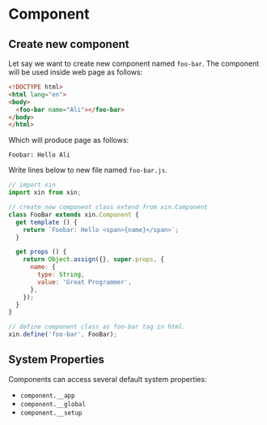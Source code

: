 # Component

## Create new component

Let say we want to create new component named `foo-bar`.
The component will be used inside web page as follows:

```html
<!DOCTYPE html>
<html lang="en">
<body>
  <foo-bar name="Ali"></foo-bar>
</body>
</html>
```

Which will produce page as follows:

```
Foobar: Hello Ali
```

Write lines below to new file named `foo-bar.js`.

```js
// import xin
import xin from xin;

// create new component class extend from xin.Component
class FooBar extends xin.Component {
  get template () {
    return `Foobar: Hello <span>{name}</span>`;
  }

  get props () {
    return Object.assign({}, super.props, {
      name: {
        type: String,
        value: 'Great Programmer',
      },
    });
  }
}

// define component class as foo-bar tag in html.
xin.define('foo-bar', FooBar);
```

## System Properties

Components can access several default system properties:

- `component.__app`
- `component.__global`
- `component.__setup`
